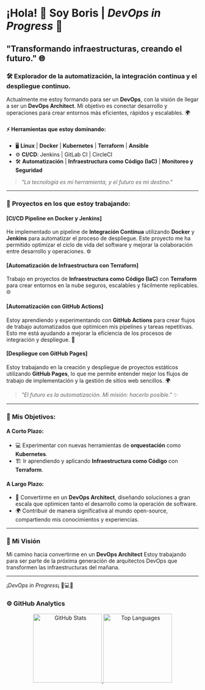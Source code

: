 # ¡Hola! 👋 Soy **Boris** | *DevOps in Progress* 🚀  
## "Transformando infraestructuras, creando el futuro." 🌐

### 🛠️ **Explorador de la automatización, la integración continua y el despliegue continuo.**  
Actualmente me estoy formando para ser un **DevOps**, con la visión de llegar a ser un **DevOps Architect**. Mi objetivo es conectar desarrollo y operaciones para crear entornos más eficientes, rápidos y escalables. 🌍

#### ⚡ **Herramientas que estoy dominando:**

- 🖥️ **Linux** | **Docker** | **Kubernetes** | **Terraform** | **Ansible**
- ⚙️ **CI/CD**: Jenkins | GitLab CI | CircleCI
- 🛠️ **Automatización** | **Infraestructura como Código (IaC)** | **Monitoreo y Seguridad**

> *"La tecnología es mi herramienta, y el futuro es mi destino."*

---

### 🚀 **Proyectos en los que estoy trabajando:**

#### [CI/CD Pipeline en Docker y Jenkins]  
He implementado un pipeline de **Integración Continua** utilizando **Docker** y **Jenkins** para automatizar el proceso de despliegue. Este proyecto me ha permitido optimizar el ciclo de vida del software y mejorar la colaboración entre desarrollo y operaciones. ⚙️

#### [Automatización de Infraestructura con Terraform]  
Trabajo en proyectos de **Infraestructura como Código (IaC)** con **Terraform** para crear entornos en la nube seguros, escalables y fácilmente replicables. 🌐

#### [Automatización con GitHub Actions]  
Estoy aprendiendo y experimentando con **GitHub Actions** para crear flujos de trabajo automatizados que optimicen mis pipelines y tareas repetitivas. Esto me está ayudando a mejorar la eficiencia de los procesos de integración y despliegue. 🔄

#### [Despliegue con GitHub Pages]  
Estoy trabajando en la creación y despliegue de proyectos estáticos utilizando **GitHub Pages**, lo que me permite entender mejor los flujos de trabajo de implementación y la gestión de sitios web sencillos. 🌍

> *"El futuro es la automatización. Mi misión: hacerlo posible."* ✨

---

### 🌟 **Mis Objetivos:**

#### **A Corto Plazo**:
- 💻 Experimentar con nuevas herramientas de **orquestación** como **Kubernetes**.
- 🏗️ Ir aprendiendo y aplicando **Infraestructura como Código** con **Terraform**.

#### **A Largo Plazo**:
- 🚀 Convertirme en un **DevOps Architect**, diseñando soluciones a gran escala que optimicen tanto el desarrollo como la operación de software.
- 🌍 Contribuir de manera significativa al mundo open-source, compartiendo mis conocimientos y experiencias.

---

### 🌱 **Mi Visión**  
Mi camino hacia convertirme en un **DevOps Architect** Estoy trabajando para ser parte de la próxima generación de arquitectos DevOps que transformen las infraestructuras del mañana.

---

¡*DevOps in Progress*¡ 🚀💻🚀  

### ⚙️ GitHub Analytics

<p align="center">
  <a href="https://github.com/borizSam">
    <!-- GitHub Stats -->
    <img height="180em" src="https://github-readme-stats-eight-theta.vercel.app/api?username=borizSam&show_icons=true&theme=algolia&include_all_commits=true&count_private=true" alt="GitHub Stats"/>
    <!-- Top Languages -->
    <img height="180em" src="https://github-readme-stats-eight-theta.vercel.app/api/top-langs/?username=borizSam&layout=compact&langs_count=8&theme=algolia" alt="Top Languages"/>
  </a>
</p>


